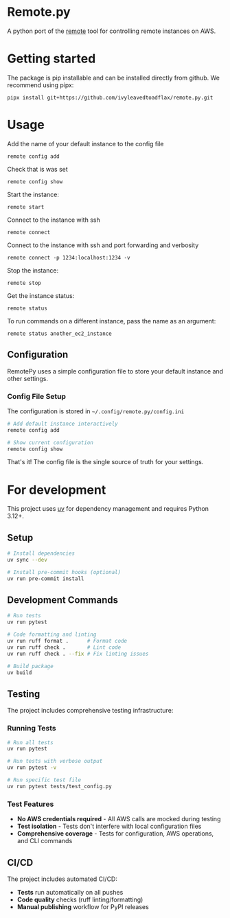 # Remote.py

A python port of the [remote](https://github.com/wellcometrust/remote) tool for controlling remote instances on AWS.

# Getting started

The package is pip installable and can be installed directly from github. We recommend using pipx:

```
pipx install git+https://github.com/ivyleavedtoadflax/remote.py.git
```

# Usage

Add the name of your default instance to the config file

```
remote config add
```

Check that is was set

```
remote config show
```

Start the instance:

```
remote start
```

Connect to the instance with ssh

```
remote connect
```

Connect to the instance with ssh and port forwarding and verbosity

```
remote connect -p 1234:localhost:1234 -v
```

Stop the instance:

```
remote stop
```

Get the instance status:

```
remote status
```

To run commands on a different instance, pass the name as an argument:

```
remote status another_ec2_instance
```

## Configuration

RemotePy uses a simple configuration file to store your default instance and other settings.

### Config File Setup

The configuration is stored in `~/.config/remote.py/config.ini`

```bash
# Add default instance interactively
remote config add

# Show current configuration  
remote config show
```

That's it! The config file is the single source of truth for your settings.

# For development

This project uses [uv](https://docs.astral.sh/uv/) for dependency management and requires Python 3.12+.

## Setup

```bash
# Install dependencies
uv sync --dev

# Install pre-commit hooks (optional)
uv run pre-commit install
```

## Development Commands

```bash
# Run tests
uv run pytest

# Code formatting and linting
uv run ruff format .      # Format code
uv run ruff check .       # Lint code
uv run ruff check . --fix # Fix linting issues

# Build package
uv build
```

## Testing

The project includes comprehensive testing infrastructure:

### Running Tests
```bash
# Run all tests
uv run pytest

# Run tests with verbose output
uv run pytest -v

# Run specific test file
uv run pytest tests/test_config.py
```

### Test Features
- **No AWS credentials required** - All AWS calls are mocked during testing
- **Test isolation** - Tests don't interfere with local configuration files
- **Comprehensive coverage** - Tests for configuration, AWS operations, and CLI commands

## CI/CD

The project includes automated CI/CD:
- **Tests** run automatically on all pushes
- **Code quality** checks (ruff linting/formatting) 
- **Manual publishing** workflow for PyPI releases
